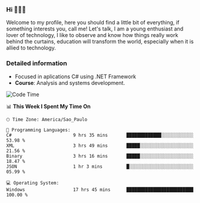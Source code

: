 


### Hi 🙋🏽‍♂️

Welcome to my profile, here you should find a little bit of everything, if something interests you, call me! Let's talk,
I am a young enthusiast and lover of technology, I like to observe and know how things really work behind the curtains, 
education will transform the world, especially when it is allied to technology.

### Detailed information
* Focused in aplications C# using .NET Framework
* **Course**: Analysis and systems development.

<!--START_SECTION:waka-->
![Code Time](http://img.shields.io/badge/Code%20Time-755%20hrs%2023%20mins-blue)

📊 **This Week I Spent My Time On** 

```text
🕑︎ Time Zone: America/Sao_Paulo

💬 Programming Languages: 
C#                       9 hrs 35 mins       █████████████░░░░░░░░░░░░   53.98 % 
XML                      3 hrs 49 mins       █████░░░░░░░░░░░░░░░░░░░░   21.56 % 
Binary                   3 hrs 16 mins       █████░░░░░░░░░░░░░░░░░░░░   18.47 % 
JSON                     1 hr 3 mins         █░░░░░░░░░░░░░░░░░░░░░░░░   05.99 % 

💻 Operating System: 
Windows                  17 hrs 45 mins      █████████████████████████   100.00 % 
```


<!--END_SECTION:waka-->


